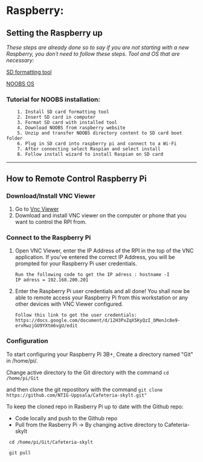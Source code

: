 # Raspberry:

## Setting the Raspberry up

*These steps are already done so to say if you are not starting with a new Raspberry, you don´t need to follow these steps.*
*Tool and OS that are necessary:*

[SD formatting tool](https://www.sdcard.org/downloads/formatter/eula_windows/)

[NOOBS OS](https://www.raspberrypi.org/downloads/noobs/)


### Tutorial for NOOBS installation:
		1. Install SD card formatting tool
		2. Insert SD card in computer
		3. Format SD card with installed tool	
		4. Download NOOBS from raspberry website
		5. Unzip and transfer NOOBS directory content to SD card boot folder
		6. Plug in SD card into raspberry pi and connect to a Wi-Fi
		7. After connecting select Raspian and select install
		8. Follow install wizard to install Raspian on SD card

***
## How to Remote Control Raspberry Pi

### Download/Install VNC Viewer
1. Go to [Vnc Viewer](https://www.realvnc.com/en/connect/download/viewer/)
2. Download and install VNC viewer on the computer or phone that you want to control the RPI from.
    
### Connect to the Raspberry Pi 
1. Open VNC Viewer, enter the IP Address of the RPI in the top of the VNC application. If you’ve entered the correct IP Address, you will be prompted for your Raspberry Pi user credentials.
    ```
    Run the following code to get the IP adress : hostname -I 
    IP adress = 192.168.200.201
    ```
2. Enter the Raspberry Pi user credentials and all done! You shall now be able to remote access your Raspberry Pi from this workstation or any other devices with VNC Viewer configured.
    ```
    Follow this link to get the user credentials: 
    https://docs.google.com/document/d/12H3PxZqX5KyQzI_bMenJc8e9-ervRwzjGU9YXtm6vgU/edit
    ```

### Configuration

To start configuring your Raspberry Pi 3B+, Create a directory named "Git" in /home/pi/. 

Change active directory to the Git directory with the command 
    ```
    cd /home/pi/Git
    ```

and then clone the git repostitory with the command
    ```
    git clone https://github.com/NTIG-Uppsala/Cafeteria-skylt.git"
    ```

To keep the cloned repo in Rasberry Pi up to date with the Github repo:
+ Code locally and push to the Github repo
+ Pull from the Rasberry Pi -> By changing active directory to Cafeteria-skylt 
```
 cd /home/pi/Git/Cafeteria-skylt

 git pull 
```